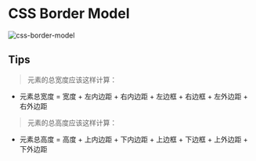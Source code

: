 # CSS Border Model
![css-border-model](https://gitee.com/jeremywuiot/img-res-all/raw/master/src/iie_shop/css-border-model.png)

## Tips
> 元素的总宽度应该这样计算：

- 元素总宽度 = 宽度 + 左内边距 + 右内边距 + 左边框 + 右边框 + 左外边距 + 右外边距

> 元素的总高度应该这样计算：

- 元素总高度 = 高度 + 上内边距 + 下内边距 + 上边框 + 下边框 + 上外边距 + 下外边距